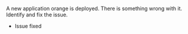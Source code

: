 A new application orange is deployed. There is something wrong with it. Identify and fix the issue.

- Issue fixed